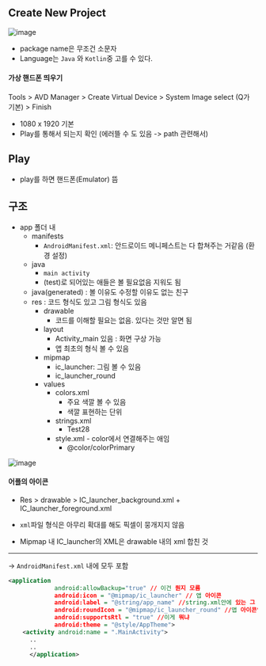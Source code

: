 ## Create New Project

![image](https://user-images.githubusercontent.com/72767245/120886196-b2c1c680-c627-11eb-875f-9f77a7fb16f8.png)

- package name은 무조건 소문자
- Language는 ```Java``` 와 ```Kotlin```중 고를 수 있다.


#### 가상 핸드폰 띄우기
Tools > AVD Manager > Create Virtual Device > System Image select (Q가 기본) > Finish

- 1080 x 1920 기본 
- Play를 통해서 되는지 확인 (에러뜰 수 도 있음 -> path 관련해서)


## Play

- play를 하면 핸드폰(Emulator) 뜸

## 구조
- app 폴더 내
  - manifests
    - ```AndroidManifest.xml```: 안드로이드 메니페스트는 다 합쳐주는 거같음 (환경 설정)
  - java
    - ```main activity```
    - (test)로 되어있는 애들은 볼 필요없음 지워도 됨
  - java(generated) : 볼 이유도 수정할 이유도 없는 친구
  - res : 코드 형식도 있고 그림 형식도 있음
    - drawable
      - 코드를 이해할 필요는 없음. 있다는 것만 알면 됨
    - layout
      - Activity_main 있음 : 화면 구상 가능
      - 앱 최초의 형식 볼 수 있음
    - mipmap
      - ic_launcher: 그림 볼 수 있음
      - ic_launcher_round
    - values
      - colors.xml
        - 주요 색깔 볼 수 있음
        - 색깔 표현하는 단위
      - strings.xml
        - <string name = "app_name">Test28</string> 
      - style.xml - color에서 연결해주는 애임
        - <item name = "colorPrimary">@color/colorPrimary</item>

![image](https://user-images.githubusercontent.com/72767245/120889913-751a6900-c63a-11eb-8524-2cc4ee09bf03.png)

#### 어플의 아이콘
- Res > drawable > IC_launcher_background.xml + IC_launcher_foreground.xml

- ```xml```파일 형식은 아무리 확대를 해도 픽셀이 뭉개지지 않음
- Mipmap 내 IC_launcher의 XML은 drawable 내의 xml 합친 것


---

-> ```AndroidManifest.xml``` 내에 모두 포함
```xml
<application
             android:allowBackup="true" // 이건 뭔지 모름
             android:icon = "@mipmap/ic_launcher" // 앱 아이콘
             android:label = "@string/app_name" //string.xml안에 있는 그 string 뜻하는듯 . 앱 이름
             android:roundIcon = "@mipmap/ic_launcher_round" //앱 아이콘인데 동그란거
             android:supportsRtl = "true" //이게 뭐냐
             android:theme = "@style/AppTheme">
    <activity android:name = ".MainActivity">
      ..
      ..
      </application>
```
